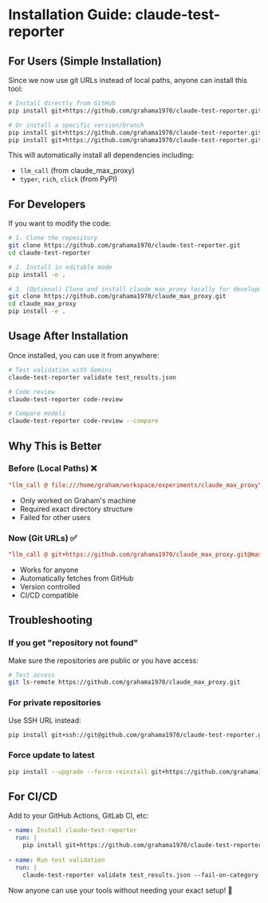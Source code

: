 # Installation Guide: claude-test-reporter

## For Users (Simple Installation)

Since we now use git URLs instead of local paths, anyone can install this tool:

```bash
# Install directly from GitHub
pip install git+https://github.com/grahama1970/claude-test-reporter.git

# Or install a specific version/branch
pip install git+https://github.com/grahama1970/claude-test-reporter.git@v1.0.0
pip install git+https://github.com/grahama1970/claude-test-reporter.git@develop
```

This will automatically install all dependencies including:
- `llm_call` (from claude_max_proxy)
- `typer`, `rich`, `click` (from PyPI)

## For Developers

If you want to modify the code:

```bash
# 1. Clone the repository
git clone https://github.com/grahama1970/claude-test-reporter.git
cd claude-test-reporter

# 2. Install in editable mode
pip install -e .

# 3. (Optional) Clone and install claude_max_proxy locally for development
git clone https://github.com/grahama1970/claude_max_proxy.git
cd claude_max_proxy
pip install -e .
```

## Usage After Installation

Once installed, you can use it from anywhere:

```bash
# Test validation with Gemini
claude-test-reporter validate test_results.json

# Code review
claude-test-reporter code-review

# Compare models
claude-test-reporter code-review --compare
```

## Why This is Better

### Before (Local Paths) ❌
```toml
"llm_call @ file:///home/graham/workspace/experiments/claude_max_proxy"
```
- Only worked on Graham's machine
- Required exact directory structure
- Failed for other users

### Now (Git URLs) ✅
```toml
"llm_call @ git+https://github.com/grahama1970/claude_max_proxy.git@master"
```
- Works for anyone
- Automatically fetches from GitHub
- Version controlled
- CI/CD compatible

## Troubleshooting

### If you get "repository not found"
Make sure the repositories are public or you have access:
```bash
# Test access
git ls-remote https://github.com/grahama1970/claude_max_proxy.git
```

### For private repositories
Use SSH URL instead:
```bash
pip install git+ssh://git@github.com/grahama1970/claude-test-reporter.git
```

### Force update to latest
```bash
pip install --upgrade --force-reinstall git+https://github.com/grahama1970/claude-test-reporter.git@master
```

## For CI/CD

Add to your GitHub Actions, GitLab CI, etc:

```yaml
- name: Install claude-test-reporter
  run: |
    pip install git+https://github.com/grahama1970/claude-test-reporter.git@master
    
- name: Run test validation
  run: |
    claude-test-reporter validate test_results.json --fail-on-category lazy
```

Now anyone can use your tools without needing your exact setup! 🚀
